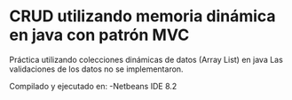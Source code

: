 # CRUD utilizando memoria dinámica en java con patrón MVC

Práctica utilizando colecciones dinámicas de datos (Array List) en java
Las validaciones de los datos no se implementaron.


Compilado y ejecutado en:
  -Netbeans IDE 8.2
  
